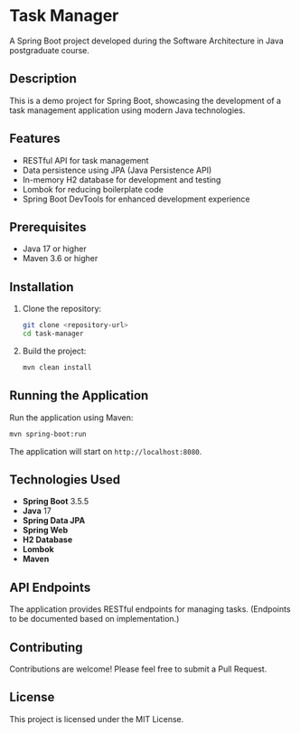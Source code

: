# Task Manager

A Spring Boot project developed during the Software Architecture in Java postgraduate course.

## Description

This is a demo project for Spring Boot, showcasing the development of a task management application using modern Java technologies.

## Features

- RESTful API for task management
- Data persistence using JPA (Java Persistence API)
- In-memory H2 database for development and testing
- Lombok for reducing boilerplate code
- Spring Boot DevTools for enhanced development experience

## Prerequisites

- Java 17 or higher
- Maven 3.6 or higher

## Installation

1. Clone the repository:
   ```bash
   git clone <repository-url>
   cd task-manager
   ```

2. Build the project:
   ```bash
   mvn clean install
   ```

## Running the Application

Run the application using Maven:
```bash
mvn spring-boot:run
```

The application will start on `http://localhost:8080`.

## Technologies Used

- **Spring Boot** 3.5.5
- **Java** 17
- **Spring Data JPA**
- **Spring Web**
- **H2 Database**
- **Lombok**
- **Maven**

## API Endpoints

The application provides RESTful endpoints for managing tasks. (Endpoints to be documented based on implementation.)

## Contributing

Contributions are welcome! Please feel free to submit a Pull Request.

## License

This project is licensed under the MIT License.
